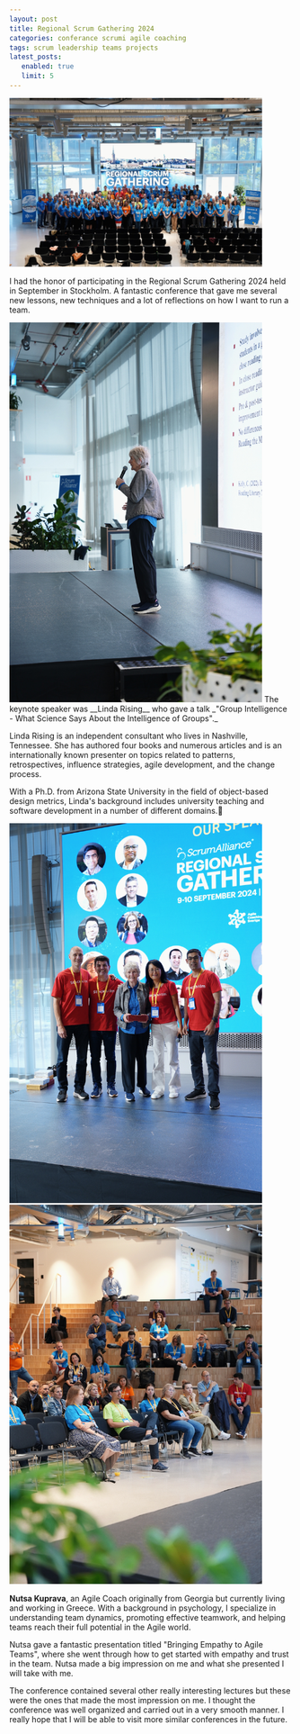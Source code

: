 ```yaml
---
layout: post
title: Regional Scrum Gathering 2024
categories: conferance scrumi agile coaching
tags: scrum leadership teams projects
latest_posts:
   enabled: true
   limit: 5
---
```

<img width="450" class="rounded mx-auto d-block" src="/assets/img/regional-scrum-gathering-2024-1.JPG"/>

I had the honor of participating in the Regional Scrum Gathering 2024 held in September in Stockholm. A fantastic conference that gave me several new lessons, new techniques and a lot of reflections on how I want to run a team.

<img width="450" class="rounded mx-auto d-block" src="/assets/img/regional-scrum-gathering-2024-2.JPG"/>
The keynote speaker was __Linda Rising__ who gave a talk _"Group Intelligence - What Science Says About the Intelligence of Groups"._

Linda Rising is an independent consultant who lives in Nashville, Tennessee. She has authored four books and numerous articles and is an internationally known presenter on topics related to patterns, retrospectives, influence strategies, agile development, and the change process.

With a Ph.D. from Arizona State University in the field of object-based design metrics, Linda's background includes university teaching and software development in a number of different domains.

<img width="450" class="rounded mx-auto d-block" src="/assets/img/regional-scrum-gathering-2024-3.JPG"/>



<img width="450" class="rounded mx-auto d-block" src="/assets/img/regional-scrum-gathering-2024-4.JPG"/>

__Nutsa Kuprava__, an Agile Coach originally from Georgia but currently living and working in Greece. With a background in psychology, I specialize in understanding team dynamics, promoting effective teamwork, and helping teams reach their full potential in the Agile world.

Nutsa gave a fantastic presentation titled "Bringing Empathy to Agile Teams", where she went through how to get started with empathy and trust in the team. Nutsa made a big impression on me and what she presented I will take with me.

The conference contained several other really interesting lectures but these were the ones that made the most impression on me. I thought the conference was well organized and carried out in a very smooth manner. I really hope that I will be able to visit more similar conferences in the future.
